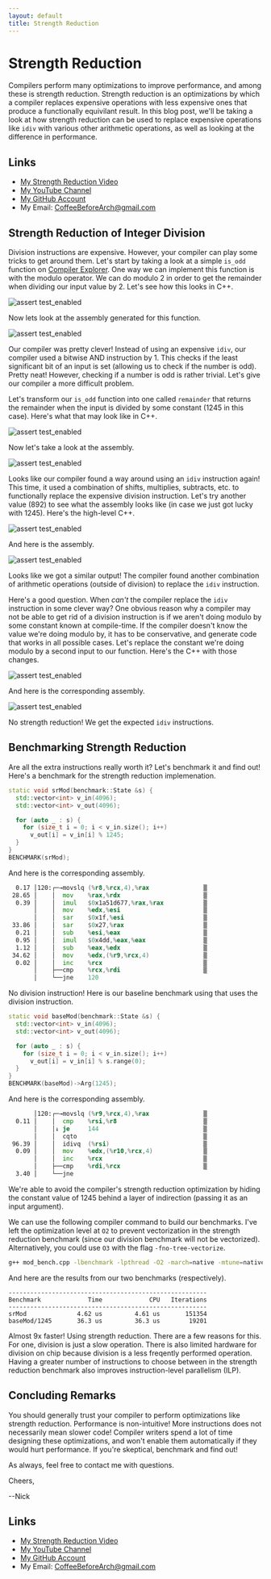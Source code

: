 ```yaml
---
layout: default
title: Strength Reduction
---
```


# Strength Reduction

Compilers perform many optimizations to improve performance, and among these is strength reduction. Strength reduction is an optimizations by which a compiler replaces expensive operations with less expensive ones that produce a functionally equivilant result. In this blog post, we'll be taking a look at how strength reduction can be used to replace expensive operations like `idiv` with various other arithmetic operations, as well as looking at the difference in performance.

## Links

- [My Strength Reduction Video](https://youtu.be/cVfIVV46FgY)
- [My YouTube Channel](https://www.youtube.com/channel/UCsi5-meDM5Q5NE93n_Ya7GA?view_as=subscriber)
- [My GitHub Account](https://github.com/CoffeeBeforeArch)
- My Email: CoffeeBeforeArch@gmail.com

## Strength Reduction of Integer Division

Division instructions are expensive. However, your compiler can play some tricks to get around them. Let's start by taking a look at a simple `is_odd` function on [Compiler Explorer](https://godbolt.org/). One way we can implement this function is with the modulo operator. We can do modulo 2 in order to get the remainder when dividing our input value by 2. Let's see how this looks in C++.

![assert test_enabled](/assets/strength_reduction/is_odd.png)

Now lets look at the assembly generated for this function.

![assert test_enabled](/assets/strength_reduction/is_odd_asm.png)

Our compiler was pretty clever! Instead of using an expensive `idiv`, our compiler used a bitwise AND instruction by 1. This checks if the least significant bit of an input is set (allowing us to check if the number is odd). Pretty neat! However, checking if a number is odd is rather trivial. Let's give our compiler a more difficult problem.

Let's transform our `is_odd` function into one called `remainder` that returns the remainder when the input is divided by some constant (1245 in this case). Here's what that may look like in C++.

![assert test_enabled](/assets/strength_reduction/remainder.png)

Now let's take a look at the assembly.

![assert test_enabled](/assets/strength_reduction/remainder_asm.png)

Looks like our compiler found a way around using an `idiv` instruction again! This time, it used a combination of shifts, multiplies, subtracts, etc. to functionally replace the expensive division instruction. Let's try another value (892) to see what the assembly looks like (in case we just got lucky with 1245). Here's the high-level C++.

![assert test_enabled](/assets/strength_reduction/remainder_diff.png)

And here is the assembly.

![assert test_enabled](/assets/strength_reduction/remainder_diff_asm.png)

Looks like we got a similar output! The compiler found another combination of arithmetic operations (outside of division) to replace the `idiv` instruction.

Here's a good question. When _can't_ the compiler replace the `idiv` instruction in some clever way? One obvious reason why a compiler may not be able to get rid of a division instruction is if we aren't doing modulo by some constant known at compile-time. If the compiler doesn't know the value we're doing modulo by, it has to be conservative, and generate code that works in all possible cases. Let's replace the constant we're doing modulo by a second input to our function. Here's the C++ with those changes.

![assert test_enabled](/assets/strength_reduction/remainder_div.png)

And here is the corresponding assembly.

![assert test_enabled](/assets/strength_reduction/remainder_div_asm.png)

No strength reduction! We get the expected `idiv` instructions.

## Benchmarking Strength Reduction

Are all the extra instructions really worth it? Let's benchmark it and find out! Here's a benchmark for the strength reduction implemenation.

```cpp
static void srMod(benchmark::State &s) {
  std::vector<int> v_in(4096);
  std::vector<int> v_out(4096);

  for (auto _ : s) {
    for (size_t i = 0; i < v_in.size(); i++)
      v_out[i] = v_in[i] % 1245;
  }
}
BENCHMARK(srMod);
```

And here is the corresponding assembly.

```asm
  0.17 │120:┌─→movslq (%r8,%rcx,4),%rax               ▒
 28.65 │    │  mov    %rax,%rdx                       ▒
  0.39 │    │  imul   $0x1a51d677,%rax,%rax           ▒
       │    │  mov    %edx,%esi                       ▒
       │    │  sar    $0x1f,%esi                      ▒
 33.86 │    │  sar    $0x27,%rax                      ▒
  0.21 │    │  sub    %esi,%eax                       ▒
  0.95 │    │  imul   $0x4dd,%eax,%eax                ▒
  1.12 │    │  sub    %eax,%edx                       ▒
 34.62 │    │  mov    %edx,(%r9,%rcx,4)               ▒
  0.02 │    │  inc    %rcx                            ▒
       │    ├──cmp    %rcx,%rdi                       ▒
       │    └──jne    120    
```

No division instruction! Here is our baseline benchmark using that uses the division instruction.

```cpp
static void baseMod(benchmark::State &s) {
  std::vector<int> v_in(4096);
  std::vector<int> v_out(4096);

  for (auto _ : s) {
    for (size_t i = 0; i < v_in.size(); i++)
      v_out[i] = v_in[i] % s.range(0);
  }
}
BENCHMARK(baseMod)->Arg(1245);
```

And here is the corresponding assembly.

```asm
       │120:┌─→movslq (%r9,%rcx,4),%rax               ▒
  0.11 │    │  cmp    %rsi,%r8                        ▒
       │    │↓ je     144                             ▒
       │    │  cqto                                   ▒
 96.39 │    │  idivq  (%rsi)                          ▒
  0.09 │    │  mov    %edx,(%r10,%rcx,4)              ▒
       │    │  inc    %rcx                            ▒
       │    ├──cmp    %rdi,%rcx                       ▒
  3.40 │    └──jne  
```

We're able to avoid the compiler's strength reduction optimization by hiding the constant value of 1245 behind a layer of indirection (passing it as an input argument).

We can use the following compiler command to build our benchmarks. I've left the optimization level at `O2` to prevent vectorization in the strength reduction benchmark (since our division benchmark will not be vectorized). Alternatively, you could use `O3` with the flag `-fno-tree-vectorize`.

```bash
g++ mod_bench.cpp -lbenchmark -lpthread -O2 -march=native -mtune=native -flto -fuse-linker-plugin
```

And here are the results from our two benchmarks (respectively).

```
-------------------------------------------------------
Benchmark             Time             CPU   Iterations
-------------------------------------------------------
srMod              4.62 us         4.61 us       151354
baseMod/1245       36.3 us         36.3 us        19201
```

Almost 9x faster! Using strength reduction. There are a few reasons for this. For one, division is just a slow operation. There is also limited hardware for division on chip because division is a less freqently performed operation. Having a greater number of instructions to choose between in the strength reduction benchmark also improves instruction-level parallelism (ILP).

## Concluding Remarks

You should generally trust your compiler to perform optimizations like strength reduction. Performance is non-intuitive! More instructions does not necessarily mean slower code! Compiler writers spend a lot of time designing these optimizations, and won't enable them automatically if they would hurt performance. If you're skeptical, benchmark and find out!

As always, feel free to contact me with questions.

Cheers,

--Nick

## Links

- [My Strength Reduction Video](https://youtu.be/cVfIVV46FgY)
- [My YouTube Channel](https://www.youtube.com/channel/UCsi5-meDM5Q5NE93n_Ya7GA?view_as=subscriber)
- [My GitHub Account](https://github.com/CoffeeBeforeArch)
- My Email: CoffeeBeforeArch@gmail.com
